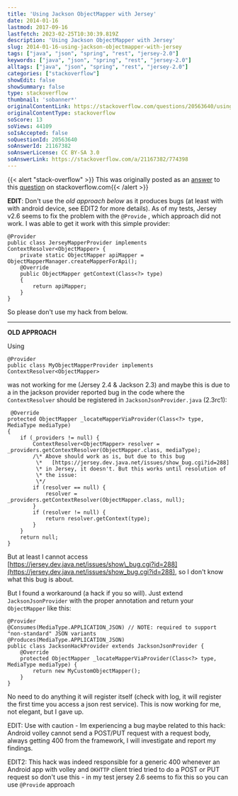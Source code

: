 ```yaml
---
title: 'Using Jackson ObjectMapper with Jersey'
date: 2014-01-16
lastmod: 2017-09-16
lastfetch: 2023-02-25T10:30:39.819Z
description: 'Using Jackson ObjectMapper with Jersey'
slug: 2014-01-16-using-jackson-objectmapper-with-jersey
tags: ["java", "json", "spring", "rest", "jersey-2.0"]
keywords: ["java", "json", "spring", "rest", "jersey-2.0"]
alltags: ["java", "json", "spring", "rest", "jersey-2.0"]
categories: ["stackoverflow"]
showEdit: false 
showSummary: false 
type: stackoverflow 
thumbnail: 'sobanner*' 
originalContentLink: https://stackoverflow.com/questions/20563640/using-jackson-objectmapper-with-jersey
originalContentType: stackoverflow
soScore: 13
soViews: 44109
soIsAccepted: false
soQuestionId: 20563640
soAnswerId: 21167382
soAnswerLicense: CC BY-SA 3.0
soAnswerLink: https://stackoverflow.com/a/21167382/774398
---
```


{{< alert "stack-overflow" >}} This was originally posted as an [answer](https://stackoverflow.com/a/21167382/774398) to this [question](https://stackoverflow.com/questions/20563640/using-jackson-objectmapper-with-jersey)  on stackoverflow.com{{< /alert >}}

**EDIT**: Don't use the _old approach below_ as it produces bugs (at least with with android device, see EDIT2 for more details). As of my tests, Jersey v2.6 seems to fix the problem with the  `@Provide` , which approach did not work. I was able to get it work with this simple provider:

```
@Provider
public class JerseyMapperProvider implements ContextResolver<ObjectMapper> {
    private static ObjectMapper apiMapper = ObjectMapperManager.createMapperForApi();
    @Override
    public ObjectMapper getContext(Class<?> type)
    {
        return apiMapper;
    }
}

```

So please don't use my hack from below.

* * *

**OLD APPROACH**

Using

```
@Provider
public class MyObjectMapperProvider implements ContextResolver<ObjectMapper>

```

was not working for me (Jersey 2.4 & Jackson 2.3) and maybe this is due to a in the jackson provider reported bug in the code where the  `ContextResolver`  should be registered in  `JacksonJsonProvider.java`  (2.3rc1):

```
 @Override
protected ObjectMapper _locateMapperViaProvider(Class<?> type, MediaType mediaType)
{
    if (_providers != null) {
        ContextResolver<ObjectMapper> resolver = _providers.getContextResolver(ObjectMapper.class, mediaType);
        /\* Above should work as is, but due to this bug
         \*   [https://jersey.dev.java.net/issues/show_bug.cgi?id=288]
         \* in Jersey, it doesn't. But this works until resolution of
         \* the issue:
         \*/
        if (resolver == null) {
            resolver = _providers.getContextResolver(ObjectMapper.class, null);
        }
        if (resolver != null) {
            return resolver.getContext(type);
        }
    }
    return null;
}

```

But at least I cannot access [https://jersey.dev.java.net/issues/show\_bug.cgi?id=288](https://jersey.dev.java.net/issues/show_bug.cgi?id=288), so I don't know what this bug is about.

But I found a workaround (a hack if you so will). Just extend  `JacksonJsonProvider`  with the proper annotation and return your  `ObjectMapper`  like this:

```
@Provider
@Consumes(MediaType.APPLICATION_JSON) // NOTE: required to support "non-standard" JSON variants
@Produces(MediaType.APPLICATION_JSON)
public class JacksonHackProvider extends JacksonJsonProvider {
    @Override
    protected ObjectMapper _locateMapperViaProvider(Class<?> type, MediaType mediaType) {
        return new MyCustomObjectMapper();
    }
}

```

No need to do anything it will register itself (check with log, it will register the first time you access a json rest service). This is now working for me, not elegant, but I gave up.

EDIT: Use with caution - Im experiencing a bug maybe related to this hack: Android volley cannot send a POST/PUT request with a request body, always getting 400 from the framework, I will investigate and report my findings.

EDIT2: This hack was indeed responsible for a generic 400 whenever an Android app with volley and  `OKHTTP`  client tried tried to do a POST or PUT request so don't use this - in my test jersey 2.6 seems to fix this so you can use  `@Provide`  approach